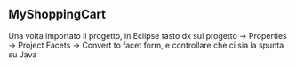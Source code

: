 ## MyShoppingCart

Una volta importato il progetto, in Eclipse tasto dx sul progetto -> Properties -> Project Facets -> Convert to facet form, e controllare che ci sia la spunta su Java

